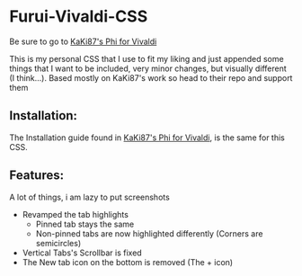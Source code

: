 # Furui-Vivaldi-CSS
Be sure to go to [KaKi87's Phi for Vivaldi](https://github.com/KaKi87/phi-for-vivaldi)

This is my personal CSS that I use to fit my liking and just appended some things that I want to be included, very minor changes, but visually different (I think...). Based mostly on KaKi87's work so head to their repo and support them

## Installation:

The Installation guide found in [KaKi87's Phi for Vivaldi](https://github.com/KaKi87/phi-for-vivaldi), is the same for this CSS.

## Features:

A lot of things, i am lazy to put screenshots



+ Revamped the tab highlights
  + Pinned tab stays the same
  + Non-pinned tabs are now highlighted differently (Corners are semicircles)
+ Vertical Tabs's Scrollbar is fixed
+ The New tab icon on the bottom is removed (The + icon)
